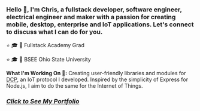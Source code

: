 ### Hello 👋, I'm Chris, a fullstack developer, software engineer, electrical engineer and maker with a passion for creating mobile, desktop, enterprise and IoT applications. Let's connect to discuss what I can do for you. 

 ⭐ 🎓 📜 Fullstack Academy Grad
 
 ⭐ 🎓  📜 BSEE Ohio State University

<b>What I'm Working On 🔧:</b> Creating user-friendly libraries and modules for [DCP](https://dcp.rev4labs.com), an IoT protocol I developed.  Inspired by the simplicity of Express for Node.js, I aim to do the same for the Internet of Things.

### ___[Click to See My Portfolio](https://portfolio.rev4labs.com)___
